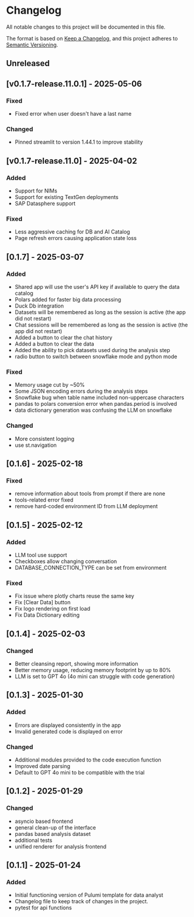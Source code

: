 # Changelog

All notable changes to this project will be documented in this file.

The format is based on [Keep a Changelog](https://keepachangelog.com/en/1.1.0/),
and this project adheres to [Semantic Versioning](https://semver.org/spec/v2.0.0.html).

## Unreleased

## [v0.1.7-release.11.0.1] - 2025-05-06

### Fixed 

- Fixed error when user doesn't have a last name

### Changed

- Pinned streamlit to version 1.44.1 to improve stability

## [v0.1.7-release.11.0] - 2025-04-02

### Added
- Support for NIMs
- Support for existing TextGen deployments
- SAP Datasphere support

### Fixed
- Less aggressive caching for DB and AI Catalog
- Page refresh errors causing application state loss

## [0.1.7] - 2025-03-07

### Added

- Shared app will use the user's API key if available to query the data catalog
- Polars added for faster big data processing
- Duck Db integration
- Datasets will be remembered as long as the session is active (the app did not restart)
- Chat sessions will be remembered as long as the session is active (the app did not restart)
- Added a button to clear the chat history
- Added a button to clear the data
- Added the ability to pick datasets used during the analysis step
- radio button to switch between snowflake mode and python mode

### Fixed
- Memory usage cut by ~50%
- Some JSON encoding errors during the analysis steps
- Snowflake bug when table name included non-uppercase characters
- pandas to polars conversion error when pandas.period is involved
- data dictionary generation was confusing the LLM on snowflake
  
### Changed
- More consistent logging
- use st.navigation

## [0.1.6] - 2025-02-18

### Fixed
- remove information about tools from prompt if there are none 
- tools-related error fixed
- remove hard-coded environment ID from LLM deployment

## [0.1.5] - 2025-02-12

### Added
- LLM tool use support
- Checkboxes allow changing conversation
- DATABASE_CONNECTION_TYPE can be set from environment
  
### Fixed
- Fix issue where plotly charts reuse the same key
- Fix [Clear Data] button
- Fix logo rendering on first load
- Fix Data Dictionary editing

## [0.1.4] - 2025-02-03

### Changed
- Better cleansing report, showing more information
- Better memory usage, reducing memory footprint by up to 80%
- LLM is set to GPT 4o (4o mini can struggle with code generation)

## [0.1.3] - 2025-01-30

### Added
- Errors are displayed consistently in the app
- Invalid generated code is displayed on error

### Changed
- Additional modules provided to the code execution function
- Improved date parsing
- Default to GPT 4o mini to be compatible with the trial

## [0.1.2] - 2025-01-29

### Changed
- asyncio based frontend
- general clean-up of the interface
- pandas based analysis dataset
- additional tests
- unified renderer for analysis frontend

## [0.1.1] - 2025-01-24

### Added

- Initial functioning version of Pulumi template for data analyst
- Changelog file to keep track of changes in the project.
- pytest for api functions

